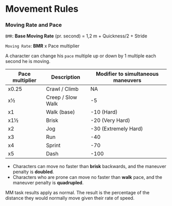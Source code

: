 # Movement Rules
### Moving Rate and Pace
`BMR`: **Base Moving Rate** (pr. second) = 1,2 m + Quickness/2 + Stride

`Moving Rate`: **BMR**  x Pace multiplier

A character can change his `pace` multiple up or down by 1 multiple each second he is moving.

Pace multiplier | Description | Modifier to simultaneous maneuvers
--- | --- | ---
x0.25 | Crawl / Climb | NA
x½ | Creep / Slow Walk | -5
x1 | Walk (base) | -10 (Hard)
x1½ | Brisk | -20 (Very Hard)
x2 | Jog | -30 (Extremely Hard)
x3 | Run | -40
x4 | Sprint | -70
x5 | Dash | -100

- Characters can move no faster than **brisk** backwards, and the maneuver penalty is **doubled**.
- Characters who are prone can move no faster than **walk** pace, and the maneuver penalty is **quadrupled**.

MM task results apply as normal. The result is the percentage of the distance they would normally move given their rate of speed.
